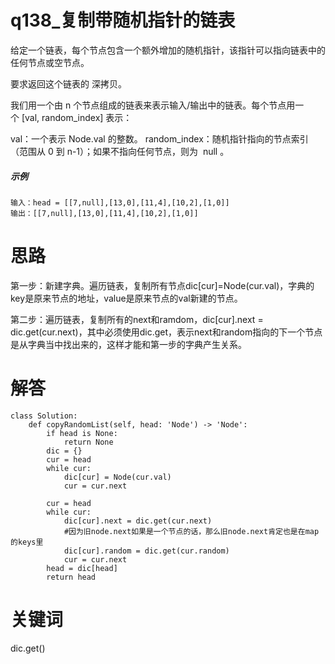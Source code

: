# q138_复制带随机指针的链表
给定一个链表，每个节点包含一个额外增加的随机指针，该指针可以指向链表中的任何节点或空节点。

要求返回这个链表的 深拷贝。 

我们用一个由 n 个节点组成的链表来表示输入/输出中的链表。每个节点用一个 [val, random_index] 表示：

val：一个表示 Node.val 的整数。
random_index：随机指针指向的节点索引（范围从 0 到 n-1）；如果不指向任何节点，则为  null 。
##### 示例
    输入：head = [[7,null],[13,0],[11,4],[10,2],[1,0]]
    输出：[[7,null],[13,0],[11,4],[10,2],[1,0]]
# 思路
第一步：新建字典。遍历链表，复制所有节点dic[cur]=Node(cur.val)，字典的key是原来节点的地址，value是原来节点的val新建的节点。

第二步：遍历链表，复制所有的next和ramdom，dic[cur].next = dic.get(cur.next)，其中必须使用dic.get，表示next和random指向的下一个节点是从字典当中找出来的，这样才能和第一步的字典产生关系。
# 解答
    class Solution:
        def copyRandomList(self, head: 'Node') -> 'Node':
            if head is None:
                return None
            dic = {}
            cur = head
            while cur:
                dic[cur] = Node(cur.val)
                cur = cur.next

            cur = head
            while cur:
                dic[cur].next = dic.get(cur.next)   
                #因为旧node.next如果是一个节点的话，那么旧node.next肯定也是在map的keys里
                dic[cur].random = dic.get(cur.random)
                cur = cur.next
            head = dic[head]
            return head
# 关键词
dic.get()
